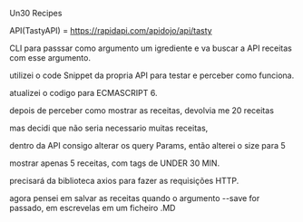 Un30 Recipes 

API(TastyAPI) = https://rapidapi.com/apidojo/api/tasty

CLI para passsar como argumento um igrediente e va buscar a API receitas com esse argumento.

utilizei o code Snippet da propria API para testar e perceber como funciona.

atualizei o codigo para ECMASCRIPT 6.

depois de perceber como mostrar as receitas, devolvia me 20 receitas

mas decidi que não seria necessario muitas receitas,

dentro da API consigo alterar os query Params, então alterei o size para 5

mostrar apenas 5 receitas, com tags de UNDER 30 MIN.

precisará da biblioteca axios para fazer as requisições HTTP.

agora pensei em salvar as receitas quando o argumento --save for passado, em escrevelas em um ficheiro .MD

